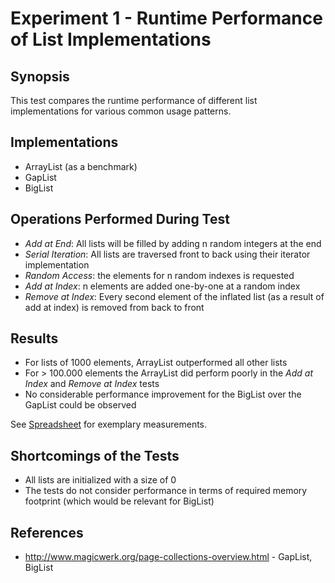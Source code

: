 # Experiment 1 - Runtime Performance of List Implementations

## Synopsis
This test compares the runtime performance of different list implementations for various common usage patterns.

## Implementations
* ArrayList (as a benchmark)
* GapList
* BigList 

## Operations Performed During Test
* _Add at End_: All lists will be filled by adding n random integers at the end
* _Serial Iteration_: All lists are traversed front to back using their iterator implementation
* _Random Access_: the elements for n random indexes is requested
* _Add at Index_: n elements are added one-by-one at a random index
* _Remove at Index_: Every second element of the inflated list (as a result of add at index) is removed from back to front

## Results
* For lists of 1000 elements, ArrayList outperformed all other lists
* For > 100.000 elements the ArrayList did perform poorly in the _Add at Index_ and _Remove at Index_ tests
* No considerable performance improvement for the BigList over the GapList could be observed

See [Spreadsheet](results.ods) for exemplary measurements. 

## Shortcomings of the Tests
* All lists are initialized with a size of 0
* The tests do not consider performance in terms of required memory footprint (which would be relevant for BigList)

## References
* <http://www.magicwerk.org/page-collections-overview.html> - GapList, BigList

